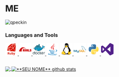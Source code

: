 # ME

<p align="left"> <img src="https://komarev.com/ghpvc/?username=Zehrakmnl&label=Profile%20views&color=ba0bea&style=flat" alt="qpeckin" /> </p>


<h3 align="left">Languages and Tools</h3>
<p align="left"> 

<a href="https://www.ruby-lang.org" target="_blank"> <img src="https://raw.githubusercontent.com/devicons/devicon/master/icons/ruby/ruby-plain-wordmark.svg" alt="ruby" width="40" height="40"/> </a>
<a href="https://www.rubyonrails.org" target="_blank"> <img src="https://raw.githubusercontent.com/devicons/devicon/master/icons/rails/rails-plain-wordmark.svg" alt="rails" width="40" height="40"/> </a>
<a href="https://www.docker.com/" target="_blank"> <img src="https://raw.githubusercontent.com/devicons/devicon/master/icons/docker/docker-original-wordmark.svg" alt="docker" width="40" height="40"/> </a> 
<a href="https://www.java.com" target="_blank"> <img src="https://raw.githubusercontent.com/devicons/devicon/master/icons/java/java-original.svg" alt="java" width="40" height="40"/> </a>
<a href="https://www.linux.org/" target="_blank"> <img src="https://raw.githubusercontent.com/devicons/devicon/master/icons/linux/linux-original.svg" alt="linux" width="40" height="40"/> </a> 
<a href="https://www.mysql.com/" target="_blank"> <img src="https://raw.githubusercontent.com/devicons/devicon/master/icons/mysql/mysql-original-wordmark.svg" alt="mysql" width="40" height="40"/> </a> 
<a href="https://www.python.org" target="_blank"> <img src="https://raw.githubusercontent.com/devicons/devicon/master/icons/python/python-original.svg" alt="python" width="40" height="40"/> </a> 
<a href="https://code.visualstudio.com/" target="_blank"> <img src="https://github.com/devicons/devicon/blob/master/icons/visualstudio/visualstudio-plain.svg" alt="visualstudio" width="40" height="40"/> </a>

<br>


  
<a href="https://github.com/Zehrakmnl">
  <img align="center" src="https://github-readme-stats.vercel.app/api/top-langs/?username=Zehrakmnl&theme=dracula&hide_langs_below=1" />
</a>

<a href="https://github.com/Zehrakmnl">
 <img align="center" src="https://github-readme-stats.vercel.app/api?username=Zehrakmnl&show_icons=true&theme=dracula&line_height=27" alt="**SEU NOME** github stats"/>
</a>
